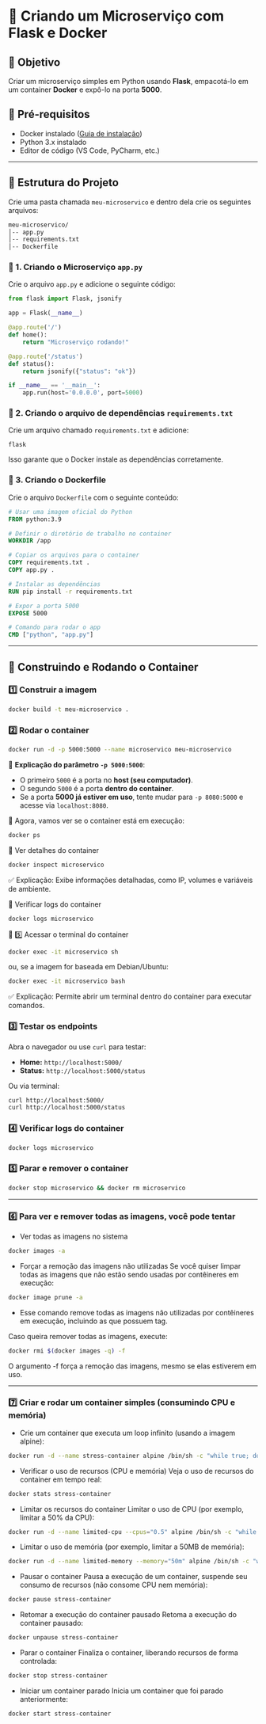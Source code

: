 # 🚀 Criando um Microserviço com Flask e Docker

## 🎯 Objetivo
Criar um microserviço simples em Python usando **Flask**, empacotá-lo em um container **Docker** e expô-lo na porta **5000**.

## 📌 Pré-requisitos
- Docker instalado ([Guia de instalação](https://docs.docker.com/get-docker/))
- Python 3.x instalado
- Editor de código (VS Code, PyCharm, etc.)

---

## 📂 Estrutura do Projeto
Crie uma pasta chamada `meu-microservico` e dentro dela crie os seguintes arquivos:

```bash
meu-microservico/
│-- app.py
│-- requirements.txt
│-- Dockerfile
```

### 📜 1. Criando o Microserviço `app.py`
Crie o arquivo `app.py` e adicione o seguinte código:

```python
from flask import Flask, jsonify

app = Flask(__name__)

@app.route('/')
def home():
    return "Microserviço rodando!"

@app.route('/status')
def status():
    return jsonify({"status": "ok"})

if __name__ == '__main__':
    app.run(host='0.0.0.0', port=5000)
```

### 📜 2. Criando o arquivo de dependências `requirements.txt`
Crie um arquivo chamado `requirements.txt` e adicione:

```
flask
```

Isso garante que o Docker instale as dependências corretamente.

### 📜 3. Criando o Dockerfile
Crie o arquivo `Dockerfile` com o seguinte conteúdo:

```dockerfile
# Usar uma imagem oficial do Python
FROM python:3.9

# Definir o diretório de trabalho no container
WORKDIR /app

# Copiar os arquivos para o container
COPY requirements.txt .
COPY app.py .

# Instalar as dependências
RUN pip install -r requirements.txt

# Expor a porta 5000
EXPOSE 5000

# Comando para rodar o app
CMD ["python", "app.py"]
```

---

## 🐳 Construindo e Rodando o Container

### 1️⃣ **Construir a imagem**
```bash
docker build -t meu-microservico .
```

### 2️⃣ **Rodar o container**
```bash
docker run -d -p 5000:5000 --name microservico meu-microservico
```

📌 **Explicação do parâmetro `-p 5000:5000`**:
- O primeiro `5000` é a porta no **host (seu computador)**.
- O segundo `5000` é a porta **dentro do container**.
- Se a porta **5000 já estiver em uso**, tente mudar para `-p 8080:5000` e acesse via `localhost:8080`.

🔹 Agora, vamos ver se o container está em execução:

```bash
docker ps
```

🔹 Ver detalhes do container

```bash
docker inspect microservico
```

✅ Explicação: Exibe informações detalhadas, como IP, volumes e variáveis de ambiente.

🔹 Verificar logs do container
```bash
docker logs microservico
```

🔹 5️⃣ Acessar o terminal do container
```bash
docker exec -it microservico sh
```

ou, se a imagem for baseada em Debian/Ubuntu:

```bash
docker exec -it microservico bash
```
✅ Explicação: Permite abrir um terminal dentro do container para executar comandos.


### 3️⃣ **Testar os endpoints**
Abra o navegador ou use `curl` para testar:

- **Home:** `http://localhost:5000/`
- **Status:** `http://localhost:5000/status`

Ou via terminal:
```bash
curl http://localhost:5000/
curl http://localhost:5000/status
```

### 4️⃣ **Verificar logs do container**
```bash
docker logs microservico
```

### 5️⃣ **Parar e remover o container**
```bash
docker stop microservico && docker rm microservico
```

---

### 6️⃣ **Para ver e remover todas as imagens, você pode tentar**

- Ver todas as imagens no sistema

```bash
docker images -a
```

- Forçar a remoção das imagens não utilizadas
Se você quiser limpar todas as imagens que não estão sendo usadas por contêineres em execução:

```bash
docker image prune -a
```

- Esse comando remove todas as imagens não utilizadas por contêineres em execução, incluindo as que possuem tag.

Caso queira remover todas as imagens, execute:

```bash
docker rmi $(docker images -q) -f
```
O argumento -f força a remoção das imagens, mesmo se elas estiverem em uso.

---

### 7️⃣ **Criar e rodar um container simples (consumindo CPU e memória)**
- Crie um container que executa um loop infinito (usando a imagem alpine):

```bash
docker run -d --name stress-container alpine /bin/sh -c "while true; do :; done"
```

- Verificar o uso de recursos (CPU e memória)
Veja o uso de recursos do container em tempo real:

```bash
docker stats stress-container
```

- Limitar os recursos do container
Limitar o uso de CPU (por exemplo, limitar a 50% da CPU):

```bash
docker run -d --name limited-cpu --cpus="0.5" alpine /bin/sh -c "while true; do :; done"
```

- Limitar o uso de memória (por exemplo, limitar a 50MB de memória):

```bash
docker run -d --name limited-memory --memory="50m" alpine /bin/sh -c "while true; do :; done"
```

- Pausar o container
Pausa a execução de um container, suspende seu consumo de recursos (não consome CPU nem memória):

```bash
docker pause stress-container
```

- Retomar a execução do container pausado
Retoma a execução do container pausado:

```bash
docker unpause stress-container
```

- Parar o container
Finaliza o container, liberando recursos de forma controlada:

```bash
docker stop stress-container
```

- Iniciar um container parado
Inicia um container que foi parado anteriormente:

```bash
docker start stress-container
```
